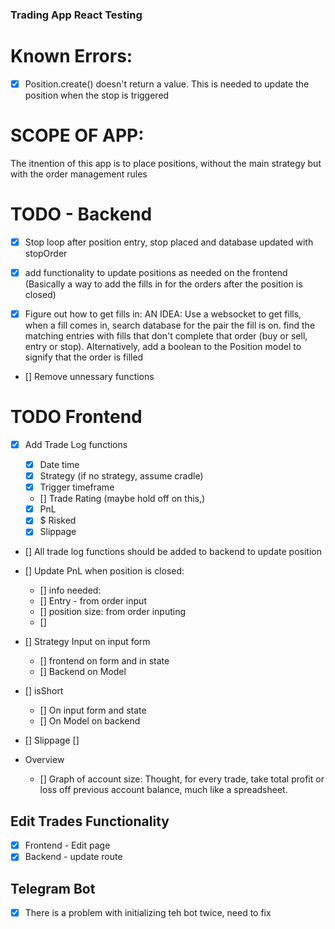 ### Trading App React Testing

# Known Errors:

- [x] Position.create() doesn't return a value. This is needed to update the position when the stop is triggered

# SCOPE OF APP:

The itnention of this app is to place positions, without the main strategy but with the order management rules

# TODO - Backend

- [x] Stop loop after position entry, stop placed and database updated with stopOrder

- [x] add functionality to update positions as needed on the frontend (Basically a way to add the fills in for the orders after the position is closed)

- [x] Figure out how to get fills in: AN IDEA: Use a websocket to get fills, when a fill comes in, search database for the pair the fill is on. find the matching entries with fills that don't complete that order (buy or sell, entry or stop). Alternatively, add a boolean to the Position model to signify that the order is filled

- [] Remove unnessary functions

# TODO Frontend

- [x] Add Trade Log functions

  - [x] Date time
  - [x] Strategy (if no strategy, assume cradle)
  - [x] Trigger timeframe
  - [] Trade Rating (maybe hold off on this,)
  - [x] PnL
  - [x] \$ Risked
  - [x] Slippage

- [] All trade log functions should be added to backend to update position

- [] Update PnL when position is closed:

  - [] info needed:
  - [] Entry - from order input
  - [] position size: from order inputing
  - []

- [] Strategy Input on input form

  - [] frontend on form and in state
  - [] Backend on Model

- [] isShort

  - [] On input form and state
  - [] On Model on backend

- [] Slippage
  []

- Overview
  - [] Graph of account size: Thought, for every trade, take total profit or loss off previous account balance, much like a spreadsheet.

## Edit Trades Functionality

- [x] Frontend - Edit page
- [x] Backend - update route

## Telegram Bot

- [x] There is a problem with initializing teh bot twice, need to fix
